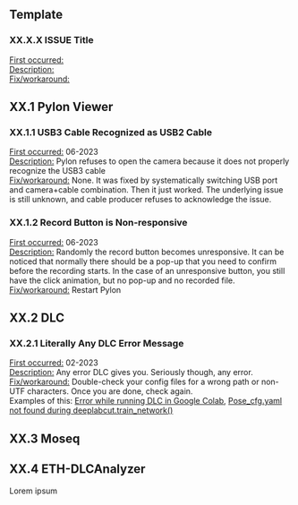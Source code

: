   
  
## Template  
  
### XX.X.X ISSUE Title  
<u>First occurred:</u>  
<u>Description:</u>  
<u>Fix/workaround:</u>  
  
## XX.1 Pylon Viewer  
  
### XX.1.1 USB3 Cable Recognized as USB2 Cable  
<u>First occurred:</u> 06-2023  
<u>Description:</u> Pylon refuses to open the camera because it does not properly recognize the USB3 cable  
<u>Fix/workaround:</u> None. It was fixed by systematically switching USB port and camera+cable combination. Then it just worked. The underlying issue is still unknown, and cable producer refuses to acknowledge the issue.  
  
### XX.1.2 Record Button is Non-responsive  
<u>First occurred:</u> 06-2023  
<u>Description:</u> Randomly the record button becomes unresponsive. It can be noticed that normally there should be a pop-up that you need to confirm before the recording starts. In the case of an unresponsive button, you still have the click animation, but no pop-up and no recorded file.  
<u>Fix/workaround:</u> Restart Pylon  
  
## XX.2 DLC  
  
### XX.2.1 Literally Any DLC Error Message  
<u>First occurred:</u> 02-2023  
<u>Description:</u> Any error DLC gives you. Seriously though, any error.  
<u>Fix/workaround:</u> Double-check your config files for a wrong path or non-UTF characters. Once you are done, check again.  
Examples of this: [Error while running DLC in Google Colab](https://forum.image.sc/t/error-while-running-dlc-in-google-colab/77119), [Pose_cfg.yaml not found during deeplabcut.train_network()](https://forum.image.sc/t/pose-cfg-yaml-not-found-during-deeplabcut-train-network/79581)  
  
## XX.3 Moseq  
  
## XX.4 ETH-DLCAnalyzer  
  
Lorem ipsum  
